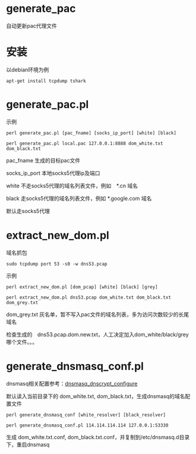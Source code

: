 # generate_pac
自动更新pac代理文件

# 安装　

以debian环境为例

    apt-get install tcpdump tshark

# generate_pac.pl

示例

    perl generate_pac.pl [pac_fname] [socks_ip_port] [white] [black]

    perl generate_pac.pl local.pac 127.0.0.1:8888 dom_white.txt dom_black.txt

pac_fname 生成的目标pac文件

socks_ip_port 本地socks5代理ip及端口

white 不走socks5代理的域名列表文件，例如　*.cn 域名

black 走socks5代理的域名列表文件，例如 *.google.com 域名

默认走socks5代理

# extract_new_dom.pl 

域名抓包

    sudo tcpdump port 53 -s0 -w dns53.pcap 

示例

    perl extract_new_dom.pl [dom_pcap] [white] [black] [grey]

    perl extract_new_dom.pl dns53.pcap dom_white.txt dom_black.txt dom_grey.txt

dom_grey.txt 灰名单，暂不写入pac文件的域名列表，多为访问次数较少的长尾域名

检查生成的　dns53.pcap.dom.new.txt，人工决定加入dom_white/black/grey哪个文件。。。

# generate_dnsmasq_conf.pl 

dnsmasq相关配置参考：[dnsmasq_dnscrypt_configure](https://github.com/abbypan/dnsmasq_dnscrypt_configure)

默认读入当前目录下的 dom_white.txt, dom_black.txt，生成dnsmasq的域名配置文件

    perl generate_dnsmasq_conf [white_resolver] [black_resolver]

    perl generate_dnsmasq_conf.pl 114.114.114.114 127.0.0.1:53330

生成 dom_white.txt.conf, dom_black.txt.conf，并复制到/etc/dnsmasq.d目录下，重启dnsmasq
